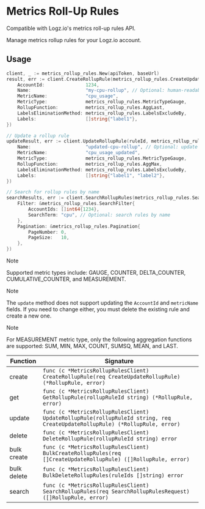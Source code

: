 # Metrics Roll-Up Rules

Compatible with Logz.io's metrics roll-up rules API.

Manage metrics rollup rules for your Logz.io account.

## Usage

```go
client, _ := metrics_rollup_rules.New(apiToken, baseUrl)
result, err := client.CreateRollupRule(metrics_rollup_rules.CreateUpdateRollupRule{
    AccountId:               1234,
    Name:                    "my-cpu-rollup", // Optional: human-readable name
    MetricName:              "cpu_usage",
    MetricType:              metrics_rollup_rules.MetricTypeGauge,
    RollupFunction:          metrics_rollup_rules.AggLast,
    LabelsEliminationMethod: metrics_rollup_rules.LabelsExcludeBy,
    Labels:                  []string{"label1"},
})

// Update a rollup rule
updateResult, err := client.UpdateRollupRule(ruleId, metrics_rollup_rules.CreateUpdateRollupRule{
    Name:                    "updated-cpu-rollup", // Optional: update the name
    MetricName:              "cpu_usage_updated",
    MetricType:              metrics_rollup_rules.MetricTypeGauge,
    RollupFunction:          metrics_rollup_rules.AggMax,
    LabelsEliminationMethod: metrics_rollup_rules.LabelsExcludeBy,
    Labels:                  []string{"label1", "label2"},
})

// Search for rollup rules by name
searchResults, err := client.SearchRollupRules(metrics_rollup_rules.SearchRollupRulesRequest{
    Filter: &metrics_rollup_rules.SearchFilter{
        AccountIds: []int64{1234},
        SearchTerm: "cpu", // Optional: search rules by name
    },
    Pagination: &metrics_rollup_rules.Pagination{
        PageNumber: 0,
        PageSize:   10,
    },
})
```

> [!NOTE]
> Supported metric types include: GAUGE, COUNTER, DELTA_COUNTER, CUMULATIVE_COUNTER, and MEASUREMENT.

> [!NOTE]
> The `update` method does not support updating the `AccountId` and `metricName` fields. If you need to change either, you must delete the existing rule and create a new one.

> [!NOTE]
> For MEASUREMENT metric type, only the following aggregation functions are supported: SUM, MIN, MAX, COUNT, SUMSQ, MEAN, and LAST.

| Function | Signature |
|----|-----|
| create | `func (c *MetricsRollupRulesClient) CreateRollupRule(req CreateUpdateRollupRule) (*RollupRule, error)` |
| get | `func (c *MetricsRollupRulesClient) GetRollupRule(rollupRuleId string) (*RollupRule, error)` |
| update | `func (c *MetricsRollupRulesClient) UpdateRollupRule(rollupRuleId string, req CreateUpdateRollupRule) (*RollupRule, error)` |
| delete | `func (c *MetricsRollupRulesClient) DeleteRollupRule(rollupRuleId string) error` |
| bulk create | `func (c *MetricsRollupRulesClient) BulkCreateRollupRules(req []CreateUpdateRollupRule) ([]RollupRule, error)` |
| bulk delete | `func (c *MetricsRollupRulesClient) BulkDeleteRollupRules(ruleIds []string) error` |
| search | `func (c *MetricsRollupRulesClient) SearchRollupRules(req SearchRollupRulesRequest) ([]RollupRule, error)` |
